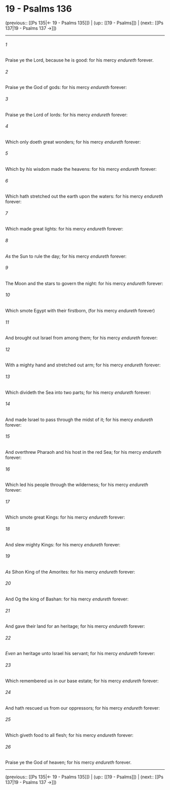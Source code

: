 # 19 - Psalms 136

(previous:: [[Ps 135|← 19 - Psalms 135]]) | (up:: [[19 - Psalms]]) | (next:: [[Ps 137|19 - Psalms 137 →]])

***


###### 1 
Praise ye the Lord, because he is good: for his mercy _endureth_ forever. 

###### 2 
Praise ye the God of gods: for his mercy _endureth_ forever: 

###### 3 
Praise ye the Lord of lords: for his mercy _endureth_ forever: 

###### 4 
Which only doeth great wonders; for his mercy _endureth_ forever: 

###### 5 
Which by _his_ wisdom made the heavens: for his mercy _endureth_ forever: 

###### 6 
Which hath stretched out the earth upon the waters: for his mercy _endureth_ forever: 

###### 7 
Which made great lights: for his mercy _endureth_ forever: 

###### 8 
_As_ the Sun to rule the day; for his mercy _endureth_ forever: 

###### 9 
The Moon and the stars to govern the night: for his mercy _endureth_ forever: 

###### 10 
Which smote Egypt with their firstborn, (for his mercy _endureth_ forever) 

###### 11 
And brought out Israel from among them; for his mercy _endureth_ forever: 

###### 12 
With a mighty hand and stretched out arm; for his mercy _endureth_ forever: 

###### 13 
Which divideth the Sea into two parts; for his mercy _endureth_ forever: 

###### 14 
And made Israel to pass through the midst of it; for his mercy _endureth_ forever: 

###### 15 
And overthrew Pharaoh and his host in the red Sea; for his mercy _endureth_ forever: 

###### 16 
Which led his people through the wilderness; for his mercy _endureth_ forever: 

###### 17 
Which smote great Kings: for his mercy _endureth_ forever: 

###### 18 
And slew mighty Kings: for his mercy _endureth_ forever: 

###### 19 
_As_ Sihon King of the Amorites: for his mercy _endureth_ forever: 

###### 20 
And Og the king of Bashan: for his mercy _endureth_ forever: 

###### 21 
And gave their land for an heritage; for his mercy _endureth_ forever: 

###### 22 
_Even_ an heritage unto Israel his servant; for his mercy _endureth_ forever: 

###### 23 
Which remembered us in our base estate; for his mercy _endureth_ forever: 

###### 24 
And hath rescued us from our oppressors; for his mercy _endureth_ forever: 

###### 25 
Which giveth food to all flesh; for his mercy _endureth_ forever: 

###### 26 
Praise ye the God of heaven; for his mercy _endureth_ forever.

***

(previous:: [[Ps 135|← 19 - Psalms 135]]) | (up:: [[19 - Psalms]]) | (next:: [[Ps 137|19 - Psalms 137 →]])
